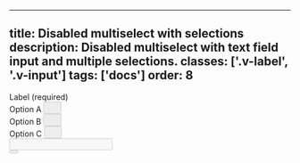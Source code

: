 <!--
 *              Copyright (c) 2025 Visa, Inc.
 *
 * Licensed under the Apache License, Version 2.0 (the "License");
 * you may not use this file except in compliance with the License.
 * You may obtain a copy of the License at
 *
 *         http://www.apache.org/licenses/LICENSE-2.0
 *
 * Unless required by applicable law or agreed to in writing, software
 * distributed under the License is distributed on an "AS IS" BASIS,
 * WITHOUT WARRANTIES OR CONDITIONS OF ANY KIND, either express or implied.
 * See the License for the specific language governing permissions and
 * limitations under the License.
 *
 -->
---
title: Disabled multiselect with selections
description: Disabled multiselect with text field input and multiple selections.
classes: ['.v-label', '.v-input']
tags: ['docs']
order: 8
---

<div class="v-combobox">
  <div class="v-dropdown v-flex v-flex-col v-gap-4">
    <label class="v-label" for="multiselect-disabled-withoptions" id="multiselect-disabled-withoptions-label">
      Label (required)
    </label>
    <div class="v-input-container v-surface v-flex-row v-py-3 v-pl-3 v-pr-6">
      <div class="v-flex v-gap-2 v-flex-wrap v-flex-shrink-1 v-flex-grow">
        <div class="v-chip v-chip-compact v-flex v-flex-shrink-0">
          <label class="v-label" for="multiselect-disabled-withoptions-chip-1">
            Option A
          </label>
          <button aria-label="remove Option A" class="v-button v-button-icon v-button-tertiary v-button-subtle" type="button" id="multiselect-disabled-withoptions-chip-1" disabled="">
            <svg class="v-icon v-icon-visa v-icon-tiny" height="16" viewbox="0 0 16 16" width="16">
              <use href="#visa-clear-alt-tiny">
              </use>
            </svg>
          </button>
        </div>
        <div class="v-chip v-chip-compact v-flex v-flex-shrink-0">
          <label class="v-label" for="multiselect-disabled-withoptions-chip-2">
            Option B
          </label>
          <button aria-label="remove Option B" class="v-button v-button-icon v-button-tertiary v-button-subtle" type="button" id="multiselect-disabled-withoptions-chip-2" disabled="">
            <svg class="v-icon v-icon-visa v-icon-tiny" height="16" viewbox="0 0 16 16" width="16">
              <use href="#visa-clear-alt-tiny">
              </use>
            </svg>
          </button>
        </div>
        <div class="v-chip v-chip-compact v-flex v-flex-shrink-0">
          <label class="v-label" for="multiselect-disabled-withoptions-chip-3">
            Option C
          </label>
          <button aria-label="remove Option C" class="v-button v-button-icon v-button-tertiary v-button-subtle" type="button" id="multiselect-disabled-withoptions-chip-3" disabled="">
            <svg class="v-icon v-icon-visa v-icon-tiny" height="16" viewbox="0 0 16 16" width="16">
              <use href="#visa-clear-alt-tiny">
              </use>
            </svg>
          </button>
        </div>
        <input class="v-input v-flex v-flex-shrink-1" id="multiselect-disabled-withoptions" name="multiselect-disabled-withoptions" required="" style="flex-basis: 50px" type="text" disabled="" />
      </div>
      <button aria-expanded="false" aria-haspopup="listbox" aria-labelledby="multiselect-disabled-withoptions-label" class="v-button v-button-icon v-button-tertiary v-button-small" type="button" disabled="">
        <svg aria-hidden="true" class="v-icon v-icon-visa v-icon-tiny" focusable="false" viewbox="0 0 16 16">
          <use href="#visa-chevron-down-tiny">
          </use>
        </svg>
      </button>
    </div>
  </div>
</div>
